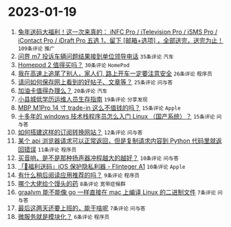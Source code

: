# 2023-01-19

1. [兔年送码大福利！这一次来真的： iNFC Pro / iTelevision Pro / iSMS Pro / iContact Pro / iDraft Pro 五选 1，留下 [邮箱+选项] ，全部送完，送完为止！](https://www.v2ex.com/t/909811) `109条评论` `推广`
1. [问界 m7 投诉车辆问题结果接到单位领导电话](https://www.v2ex.com/t/909816) `35条评论` `汽车`
1. [Homepod 2 值得买吗？](https://www.v2ex.com/t/909814) `30条评论` `HomePod`
1. [我在高速上追尾了别人，家人们, 路上开车一定要注意安全](https://www.v2ex.com/t/909810) `26条评论` `程序员`
1. [请问如何保存网上看到的好帖子、文章等？](https://www.v2ex.com/t/909823) `25条评论` `问与答`
1. [加油卡值得办理么？](https://www.v2ex.com/t/909813) `20条评论` `汽车`
1. [小县城低学历运维人员生存指南](https://www.v2ex.com/t/909824) `19条评论` `分享发现`
1. [MBP M1Pro 14 寸 trade-in 这么不值钱的吗？](https://www.v2ex.com/t/909818) `15条评论` `Apple`
1. [十多年的 windows 技术栈程序员怎么入门 Linux （国产系统）？](https://www.v2ex.com/t/909815) `15条评论` `问与答`
1. [如何搭建这样的订阅转换网站？](https://www.v2ex.com/t/909812) `12条评论` `问与答`
1. [某个 api 浏览器请求可以正常返回，但是复制请求内容到 Python 代码里就返回错误](https://www.v2ex.com/t/909842) `11条评论` `程序员`
1. [买音响，是不是那种扬声器冲程越大的越好？](https://www.v2ex.com/t/909820) `10条评论` `问与答`
1. [「🎉福利送码」iOS 保护隐私利器 - Flinteger A1](https://www.v2ex.com/t/909817) `10条评论` `Apple`
1. [有什么稍后阅读应用推荐的吗？](https://www.v2ex.com/t/909825) `9条评论` `程序员`
1. [哪个大佬给个馒头的药](https://www.v2ex.com/t/909822) `8条评论` `宽带症候群`
1. [graalvm 能不能像 go 一样直接在 mac 上编译 Linux 的二进制文件](https://www.v2ex.com/t/909843) `7条评论` `问与答`
1. [最后这两天还要上班的，能干啥呢](https://www.v2ex.com/t/909829) `7条评论` `问与答`
1. [微服务就是模块化？](https://www.v2ex.com/t/909835) `6条评论` `程序员`
